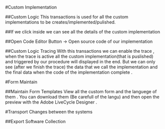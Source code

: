 #Custom Implementation

##Custom Logic 
  This transactions is used for all the custom implementations to be creates/implemented/pulished.
  
##If we click inside we can see all the details of the custom implementation



##Open Code Editor Button -> Open source code of our implementation 
        

##Custom Logic Tracing 
 With this transactions we can enable the trace ,
 when the trace is active all the custom implementation(that is puslished) and triggered by our procedure will displayed in the end.
 But we can only see (after we finish the trace) the data that we call the implementation and the final data when the code of the implementation complete .

#Form Maintain

##Maintain Form Templates
  View all the custom form and the languege of them .
  You can download them (Be carefull of the langu) and then open the preview with the Adobe LiveCycle Designer .

#Transport Changes between the systems

##Export Software Collection



